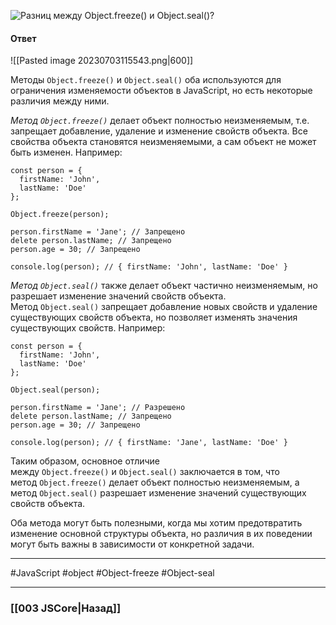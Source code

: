 ![Разниц между `Object.freeze()` и `Object.seal()`?](https://youtu.be/xZLxdts7ZW4?t=374)

#### Ответ

![[Pasted image 20230703115543.png|600]]

Методы `Object.freeze()` и `Object.seal()` оба используются для ограничения изменяемости объектов в JavaScript, но есть некоторые различия между ними.

*Метод `Object.freeze()`* делает объект полностью неизменяемым, т.е. запрещает добавление, удаление и изменение свойств объекта. Все свойства объекта становятся неизменяемыми, а сам объект не может быть изменен. Например:

```
const person = {
  firstName: 'John',
  lastName: 'Doe'
};

Object.freeze(person);

person.firstName = 'Jane'; // Запрещено
delete person.lastName; // Запрещено
person.age = 30; // Запрещено

console.log(person); // { firstName: 'John', lastName: 'Doe' }
```

*Метод `Object.seal()`* также делает объект частично неизменяемым, но разрешает изменение значений свойств объекта. Метод `Object.seal()` запрещает добавление новых свойств и удаление существующих свойств объекта, но позволяет изменять значения существующих свойств. Например:

```
const person = {
  firstName: 'John',
  lastName: 'Doe'
};

Object.seal(person);

person.firstName = 'Jane'; // Разрешено
delete person.lastName; // Запрещено
person.age = 30; // Запрещено

console.log(person); // { firstName: 'Jane', lastName: 'Doe' }
```

Таким образом, основное отличие между `Object.freeze()` и `Object.seal()` заключается в том, что метод `Object.freeze()` делает объект полностью неизменяемым, а метод `Object.seal()` разрешает изменение значений существующих свойств объекта.

Оба метода могут быть полезными, когда мы хотим предотвратить изменение основной структуры объекта, но различия в их поведении могут быть важны в зависимости от конкретной задачи.

___
 #JavaScript #object #Object-freeze #Object-seal

___

### [[003 JSCore|Назад]]